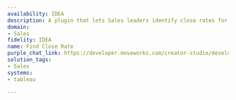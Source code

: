 ```yaml
---
availability: IDEA
description: A plugin that lets Sales leaders identify close rates for their team.
domain:
- Sales
fidelity: IDEA
name: Find Close Rate
purple_chat_link: https://developer.moveworks.com/creator-studio/developer-tools/purple-chat/?conversation=%7B%22startTimestamp%22%3A%2211%3A43+AM%22%2C%22messages%22%3A%5B%7B%22role%22%3A%22user%22%2C%22parts%22%3A%5B%7B%22richText%22%3A%22%3Cp%3EI+need+to+see+the+close+rates+for+my+team.%3C%2Fp%3E%22%7D%5D%7D%2C%7B%22role%22%3A%22assistant%22%2C%22parts%22%3A%5B%7B%22richText%22%3A%22%3Cp%3EI+can+help+you+with+that+-+do+you+want+to+see+it+for+a+specific+time+period%3F%3C%2Fp%3E%22%7D%5D%7D%2C%7B%22role%22%3A%22user%22%2C%22parts%22%3A%5B%7B%22richText%22%3A%22Last+Quarter%22%7D%5D%7D%2C%7B%22role%22%3A%22assistant%22%2C%22parts%22%3A%5B%7B%22reasoningSteps%22%3A%5B%7B%22status%22%3A%22success%22%2C%22richText%22%3A%22Filters+data+for+the+last+quarter%22%7D%5D%7D%2C%7B%22richText%22%3A%22%3Cp%3EHere+are+the+close+rates+for+your+team+for+the+last+quarter%3A%3C%2Fp%3E%22%7D%2C%7B%22richText%22%3A%22%3Cp%3E%3Cstrong%3EClose+Rates+For+Your+Team+-+Last+Quarter%3C%2Fstrong%3E%3Cbr%3E%5Cn%3Cstrong%3EClose+Rate%3A%3C%2Fstrong%3E+25%25%3Cbr%3E%5Cn%3Cstrong%3ETotal+Deals+Closed%3A%3C%2Fstrong%3E+50%3Cbr%3E%5Cn%3Cstrong%3ETotal+Deals%3A%3C%2Fstrong%3E+200%3Cbr%3E%5Cn%3C%2Fp%3E%22%7D%2C%7B%22buttons%22%3A%5B%7B%22style%22%3A%22outlined%22%2C%22buttonText%22%3A%22View+Detailed+Report%22%7D%5D%7D%5D%7D%5D%7D
solution_tags:
- Sales
systems:
- tableau

---
```

